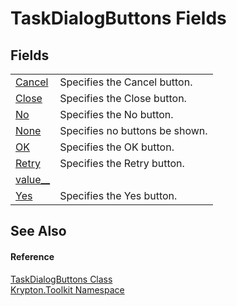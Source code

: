 # TaskDialogButtons Fields




## Fields
<table>
<tr>
<td><a href="b8fef93e-6e00-38a4-3497-3b0ef50b3fcb.md">Cancel</a></td>
<td>Specifies the Cancel button.</td></tr>
<tr>
<td><a href="52f28ab3-9d67-2a19-7cda-e49babcce305.md">Close</a></td>
<td>Specifies the Close button.</td></tr>
<tr>
<td><a href="60d86982-2bfb-dc61-2edb-3b77a70afac9.md">No</a></td>
<td>Specifies the No button.</td></tr>
<tr>
<td><a href="ef5aa315-7cda-6ae0-08ab-54ac7dc50ba3.md">None</a></td>
<td>Specifies no buttons be shown.</td></tr>
<tr>
<td><a href="8a4c1126-1612-ff7c-e7d4-0ad483716999.md">OK</a></td>
<td>Specifies the OK button.</td></tr>
<tr>
<td><a href="f8419cd4-b7b8-6b24-3011-0224906d74d0.md">Retry</a></td>
<td>Specifies the Retry button.</td></tr>
<tr>
<td><a href="dce91dd0-bfc1-5013-0fd8-3b53fb58ca89.md">value__</a></td>
<td> </td></tr>
<tr>
<td><a href="ef6e462e-8800-74da-9efe-2e4346b8cc4d.md">Yes</a></td>
<td>Specifies the Yes button.</td></tr>
</table>

## See Also


#### Reference
<a href="df351125-7dc4-40e5-522d-a50a0002ae2c.md">TaskDialogButtons Class</a>  
<a href="79d2eac2-21f4-54ff-7552-b20c33c30600.md">Krypton.Toolkit Namespace</a>  
